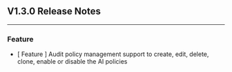 ## V1.3.0 Release Notes

---

### Feature

- [ Feature ] Audit policy management support to create, edit, delete, clone, enable or disable the AI policies
